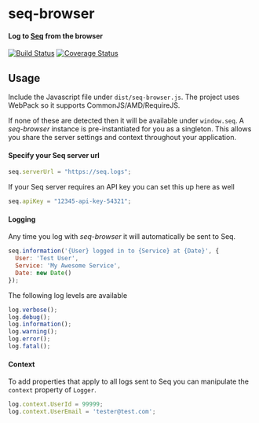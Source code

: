 # seq-browser

#### Log to [Seq](https://getseq.net/) from the browser

[![Build Status](https://travis-ci.org/ChrisH91/seq-browser.svg?branch=master)](https://travis-ci.org/ChrisH91/seq-browser)
[![Coverage Status](https://coveralls.io/repos/github/ChrisH91/seq-browser/badge.svg?branch=master)](https://coveralls.io/github/ChrisH91/seq-browser?branch=master)

## Usage

Include the Javascript file under `dist/seq-browser.js`. The project uses WebPack so it supports
CommonJS/AMD/RequireJS.

If none of these are detected then it will be available under `window.seq`. A _seq-browser_ instance
is pre-instantiated for you as a singleton. This allows you share the server settings and context
throughout your application.

#### Specify your Seq server url

```javascript
seq.serverUrl = "https://seq.logs";
```

If your Seq server requires an API key you can set this up here as well

```javascript
seq.apiKey = "12345-api-key-54321";
```

#### Logging

Any time you log with _seq-browser_ it will automatically be sent to Seq.

```javascript
seq.information('{User} logged in to {Service} at {Date}', {
  User: 'Test User',
  Service: 'My Awesome Service',
  Date: new Date()
});
```

The following log levels are available

```javascript
log.verbose();
log.debug();
log.information();
log.warning();
log.error();
log.fatal();
```

#### Context

To add properties that apply to all logs sent to Seq you can manipulate the `context` property
of `Logger`.

```javascript
log.context.UserId = 99999;
log.context.UserEmail = 'tester@test.com';
```
